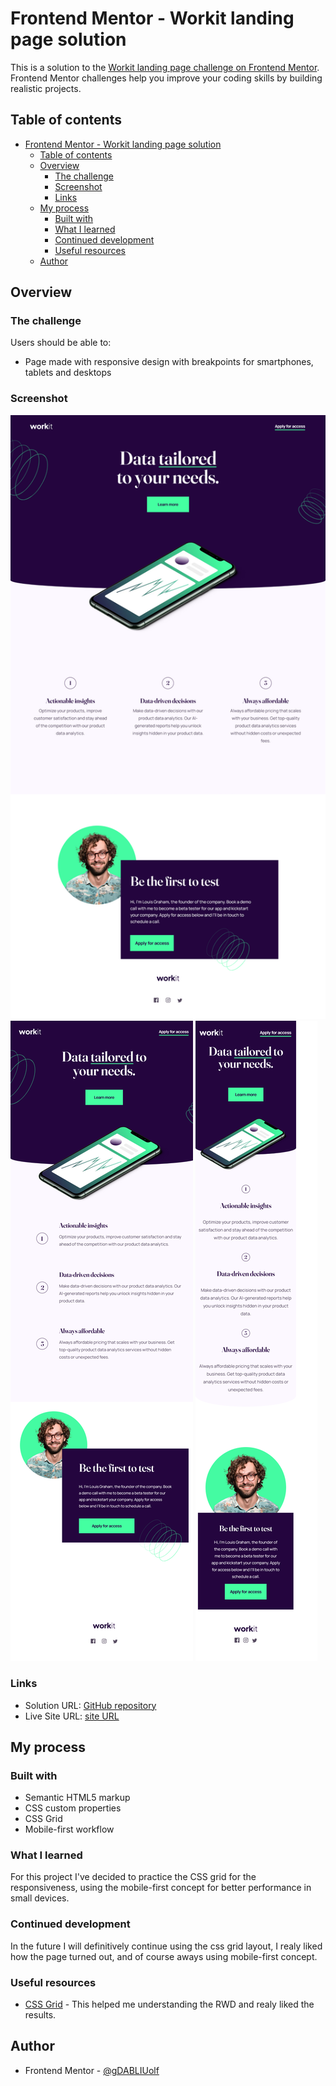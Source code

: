 # Frontend Mentor - Workit landing page solution

This is a solution to the [Workit landing page challenge on Frontend Mentor](https://www.frontendmentor.io/challenges/workit-landing-page-2fYnyle5lu). Frontend Mentor challenges help you improve your coding skills by building realistic projects. 

## Table of contents

- [Frontend Mentor - Workit landing page solution](#frontend-mentor---workit-landing-page-solution)
  - [Table of contents](#table-of-contents)
  - [Overview](#overview)
    - [The challenge](#the-challenge)
    - [Screenshot](#screenshot)
    - [Links](#links)
  - [My process](#my-process)
    - [Built with](#built-with)
    - [What I learned](#what-i-learned)
    - [Continued development](#continued-development)
    - [Useful resources](#useful-resources)
  - [Author](#author)

## Overview

### The challenge

Users should be able to:

- Page made with responsive design with breakpoints for smartphones, tablets and desktops 

### Screenshot

![](./Screenshot-desktop.png)
![](./Screenshot-tablet.png)
![](./Screenshot-smartphone.png)

### Links

- Solution URL: [GitHub repository](https://github.com/gDABLIUolf/workit-landing-page.git)
- Live Site URL: [site URL](https://app.netlify.com/sites/willowy-baklava-f18268/overview)

## My process

### Built with

- Semantic HTML5 markup
- CSS custom properties
- CSS Grid
- Mobile-first workflow

### What I learned

For this project I've decided to practice the CSS grid for the responsiveness, using the mobile-first concept for better performance in small devices.

### Continued development

In the future I will definitively continue using the css grid layout, I realy liked how the page turned out, and of course aways using mobile-first concept.

### Useful resources

- [CSS Grid](https://www.w3schools.com/css/css_rwd_grid.asp) - This helped me understanding the RWD and realy liked the results.
 
## Author

- Frontend Mentor - [@gDABLIUolf](https://www.frontendmentor.io/profile/gDABLIUolf)
